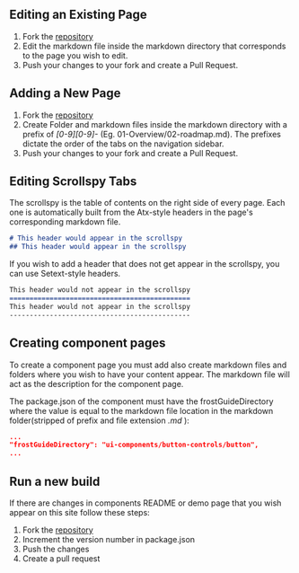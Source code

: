 ## Editing an Existing Page
  1. Fork the [repository](https://github.com/ciena-frost/ciena-frost.github.io)
  2. Edit the markdown file inside the markdown directory that corresponds to the page you wish to edit.  
  3. Push your changes to your fork and create a Pull Request.

## Adding a New Page
  1. Fork the [repository](https://github.com/ciena-frost/ciena-frost.github.io)
  2. Create Folder and markdown files inside the markdown directory with a prefix of *[0-9][0-9]-* (Eg. 01-Overview/02-roadmap.md). The prefixes dictate the order of the tabs on the navigation sidebar.
  3. Push your changes to your fork and create a Pull Request.
  
## Editing Scrollspy Tabs
The scrollspy is the table of contents on the right side of every page. Each one is automatically built from the Atx-style headers in the page's corresponding markdown file.
  
```markdown
# This header would appear in the scrollspy
## This header would appear in the scrollspy 
```
If you wish to add a header that does not get appear in the scrollspy, you can use Setext-style headers.
```markdown
This header would not appear in the scrollspy
=============================================
This header would not appear in the scrollspy
---------------------------------------------
```
  
## Creating component pages
To create a component page you must add also create markdown files and folders where you wish to have your content appear. The markdown file will act as the description for the component page.

  The package.json of the component must have the frostGuideDirectory where the value is equal to the markdown file location in the markdown folder(stripped of prefix and file extension *.md* ):

```json
...
"frostGuideDirectory": "ui-components/button-controls/button",
...
```


## Run a new build
  If there are changes in components README or demo page that you wish appear on this site follow these steps:
  1. Fork the [repository](https://github.com/ciena-frost/ciena-frost.github.io)
  2. Increment the version number in package.json
  3. Push the changes
  4. Create a pull request
